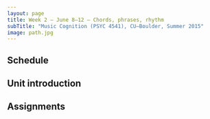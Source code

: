 ```yaml
---
layout: page
title: Week 2 – June 8–12 – Chords, phrases, rhythm
subTitle: "Music Cognition (PSYC 4541), CU–Boulder, Summer 2015"
image: path.jpg
---
```


## Schedule



## Unit introduction



## Assignments

